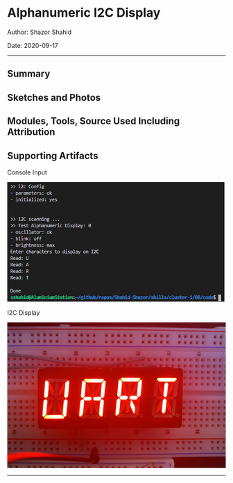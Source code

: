 # Alphanumeric I2C Display

Author: Shazor Shahid

Date: 2020-09-17

-----

## Summary

## Sketches and Photos

## Modules, Tools, Source Used Including Attribution

## Supporting Artifacts

Console Input

![Console Input](./images/q1_s08_i2c_console.PNG)

I2C Display

![I2C Display](./images/q1_s08_i2c.jpg)

-----
